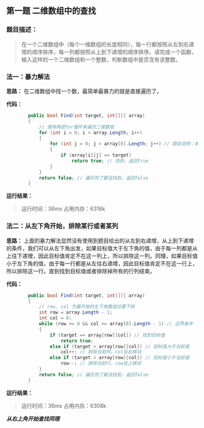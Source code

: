 ## 第一题 二维数组中的查找


### 题目描述：

> 在一个二维数组中（每个一维数组的长度相同），每一行都按照从左到右递增的顺序排序，每一列都按照从上到下递增的顺序排序。请完成一个函数，输入这样的一个二维数组和一个整数，判断数组中是否含有该整数。

### 法一：暴力解法
**思路：** 在二维数组中找一个数，最简单最暴力的就是直接遍历了。

**代码：**

```C#
        public bool Find(int target, int[][] array)
        {
            // 使用两层for循环来遍历二维数组
            for (int i = 0; i < array.Length; i++)
            {
                for (int j = 0; j < array[0].Length; j++) // 题目说明：每个一维数组的长度相同，使用array[0].Length
                {
                    if (array[i][j] == target)
                        return true; // 找到，返回true
                }
            }
            return false; // 遍历完了都没找到，返回false
        }
```

**运行结果：**
> 运行时间：36ms
> 占用内存：6316k

### 法二：从左下角开始，排除某行或者某列
**思路：** 上面的暴力解法显然没有使用到题目给出的从左到右递增，从上到下递增的条件，我们可以从左下角出发，如果目标值大于左下角的值，由于每一列都是从上往下递增，因此目标值肯定不在这一列上，所以排除这一列。同理，如果目标值小于左下角的值，由于每一行都是从左往右递增，因此目标值肯定不在这一行上，所以排除这一行。直到找到目标值或者排除掉所有的行列结束。

**代码：**
```C#
        public bool Find(int target, int[][] array)
        {
            // row, col 为最开始的左下角数组位置下标
            int row = array.Length - 1;
            int col = 0;
            while (row >= 0 && col <= array[0].Length - 1) // 边界条件
            {
                if (target == array[row][col]) // 找到目标值
                    return true;
                else if (target > array[row][col]) // 目标值大于当前值
                    col++; // 排除当前列，col往右移动
                else if (target < array[row][col]) // 目标值小于当前值
                    row--; // 排除当前行，row往上移动
            }
            return false; // 遍历完了都没找到，返回false
        }
```

**运行结果：**
> 运行时间：36ms
> 占用内存：6308k



***从右上角开始查找同理***
